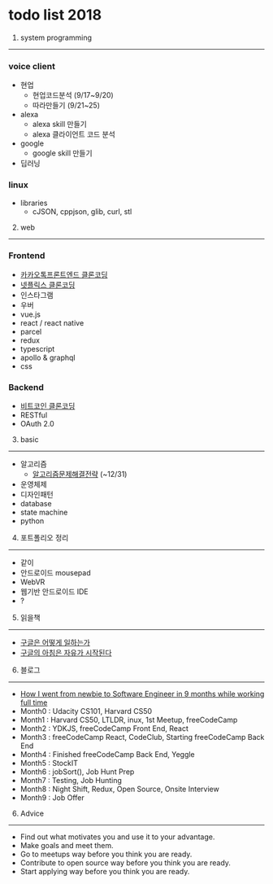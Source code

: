 todo list 2018
==============

1. system programming
---------------------

### voice client

- 현업
    - 현업코드분석 (9/17~9/20)
    - 따라만들기 (9/21~25)
- alexa
    - alexa skill 만들기
    - alexa 클라이언트 코드 분석
- google
    - google skill 만들기
- 딥러닝


### linux

- libraries
    - cJSON, cppjson, glib, curl, stl

2. web
---------------------

### Frontend
- [카카오톡프론트엔드 클론코딩](https://academy.nomadcoders.co/courses/enrolled/203015)
- [넷플릭스 클론코딩](https://academy.nomadcoders.co/courses/enrolled/351710)
- 인스타그램
- 우버
- vue.js
- react / react native
- parcel
- redux
- typescript
- apollo & graphql
- css


### Backend
- [비트코인 클론코딩](https://academy.nomadcoders.co/p/nomad-coin)
- RESTful
- OAuth 2.0

3. basic
---------------------
- 알고리즘
    - [알고리즘문제해결전략](http://www.aladin.co.kr/shop/wproduct.aspx?ItemId=21089176) (~12/31)
- 운영체제
- 디자인패턴
- database
- state machine
- python


4. 포트폴리오 정리
---------------------
- 같이
- 안드로이드 mousepad
- WebVR
- 웹기반 안드로이드 IDE
- ?


5. 읽을책
---------------------

- [구글은 어떻게 일하는가](http://www.aladin.co.kr/shop/wproduct.aspx?ItemId=46695416)
- [구글의 아침은 자유가 시작된다](http://www.aladin.co.kr/shop/wproduct.aspx?ItemId=58332162)


6. 블로그
---------------------
- [How I went from newbie to Software Engineer in 9 months while working full time](https://medium.freecodecamp.org/how-i-went-from-newbie-to-software-engineer-in-9-months-while-working-full-time-460bd8485847)
- Month0 : Udacity CS101, Harvard CS50
- Month1 : Harvard CS50, LTLDR, inux, 1st Meetup, freeCodeCamp
- Month2 : YDKJS, freeCodeCamp Front End, React
- Month3 : freeCodeCamp React, CodeClub, Starting freeCodeCamp Back End
- Month4 : Finished freeCodeCamp Back End, Yeggle
- Month5 : StockIT
- Month6 : jobSort(), Job Hunt Prep
- Month7 : Testing, Job Hunting
- Month8 : Night Shift, Redux, Open Source, Onsite Interview
- Month9 : Job Offer


6. Advice
---------------------
- Find out what motivates you and use it to your advantage.
- Make goals and meet them.
- Go to meetups way before you think you are ready.
- Contribute to open source way before you think you are ready.
- Start applying way before you think you are ready.
